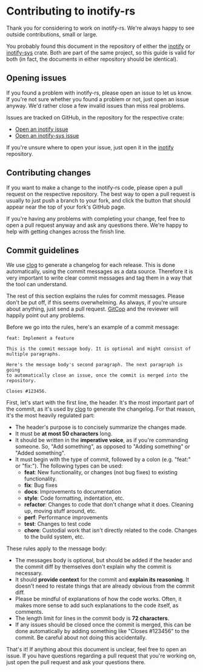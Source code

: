 # Contributing to inotify-rs

Thank you for considering to work on inotify-rs. We're always happy to see outside contributions, small or large.

You probably found this document in the repository of either the [inotify] or [inotify-sys] crate. Both are part of the same project, so this guide is valid for both (in fact, the documents in either repository should be identical).

## Opening issues

If you found a problem with inotify-rs, please open an issue to let us know. If you're not sure whether you found a problem or not, just open an issue anyway. We'd rather close a few invalid issues than miss real problems.

Issues are tracked on GitHub, in the repository for the respective crate:
- [Open an inotify issue](https://github.com/inotify-rs/inotify/issues/new)
- [Open an inotify-sys issue](https://github.com/inotify-rs/inotify-sys/issues/new)

If you're unsure where to open your issue, just open it in the [inotify] repository.

## Contributing changes

If you want to make a change to the inotify-rs code, please open a pull request on the respective repository. The best way to open a pull request is usually to just push a branch to your fork, and click the button that should appear near the top of your fork's GitHub page.

If you're having any problems with completing your change, feel free to open a pull request anyway and ask any questions there. We're happy to help with getting changes across the finish line.

## Commit guidelines

We use [clog] to generate a changelog for each release. This is done automatically, using the commit messages as a data source. Therefore it is very important to write clear commit messages and tag them in a way that the tool can understand.

The rest of this section explains the rules for commit messages. Please don't be put off, if this seems overwhelming. As always, if you're unsure about anything, just send a pull request. [GitCop] and the reviewer will happily point out any problems.

Before we go into the rules, here's an example of a commit message:
```
feat: Implement a feature

This is the commit message body. It is optional and might consist of
multiple paragraphs.

Here's the message body's second paragraph. The next paragraph is going
to automatically close an issue, once the commit is merged into the
repository.

Closes #123456.
```

First, let's start with the first line, the header. It's the most important part of the commit, as it's used by [clog] to generate the changelog. For that reason, it's the most heavily regulated part:
- The header's purpose is to concisely summarize the changes made.
- It must be **at most 50 characters** long.
- It should be written in the **imperative voice**, as if you're commanding someone. So, "Add something", as opposed to "Adding something" or "Added something".
- It must begin with the type of commit, followed by a colon (e.g. "feat:" or "fix:"). The following types can be used:
  - **feat**: New functionality, or changes (not bug fixes) to existing functionality.
  - **fix**: Bug fixes
  - **docs**: Improvements to documentation
  - **style**: Code formatting, indentation, etc.
  - **refactor**: Changes to code that don't change what it does. Cleaning up, moving stuff around, etc.
  - **perf**: Performance improvements
  - **test**: Changes to test code
  - **chore**: Custodial work that isn't directly related to the code. Changes to the build system, etc.

These rules apply to the message body:
- The messages body is optional, but should be added if the header and the commit diff by themselves don't explain why the commit is necessary.
- It should **provide context** for the commit and **explain its reasoning**. It doesn't need to restate things that are already obvious from the commit diff.
- Please be mindful of explanations of how the code works. Often, it makes more sense to add such explanations to the code itself, as comments.
- The length limit for lines in the commit body is **72 characters**.
- If any issues should be closed once the commit is merged, this can be done automatically by adding something like "Closes #123456" to the commit. Be careful about not doing this accidentally.

That's it! If anything about this document is unclear, feel free to open an issue. If you have questions regarding a pull request that you're working on, just open the pull request and ask your questions there.

[inotify]: https://github.com/inotify-rs/inotify
[inotify-sys]: https://github.com/inotify-rs/inotify-sys
[clog]: https://crates.io/crates/clog-cli
[GitCop]: https://gitcop.com/
